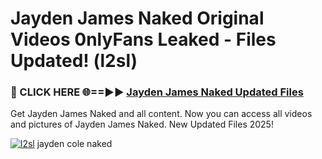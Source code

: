 # Jayden James Naked Original Videos 0nlyFans Leaked - Files Updated! (l2sl)

<h3>🔴 CLICK HERE 🌐==►► <a href="https://tinyurl.com/yckcrads" rel="nofollow">Jayden James Naked Updated Files</a></h3>

Get Jayden James Naked and all content. Now you can access all videos and pictures of Jayden James Naked. New Updated Files 2025!

[![l2sl](https://i.imgur.com/hpKpOFt.gif)](https://tinyurl.com/yckcrads)
jayden cole naked